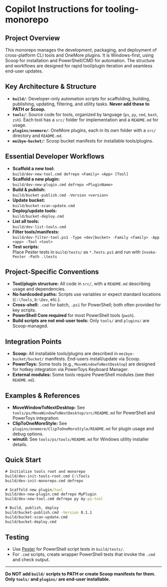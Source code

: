 # Copilot Instructions for tooling-monorepo

## Project Overview
This monorepo manages the development, packaging, and deployment of cross-platform CLI tools and OneMore plugins. It is Windows-first, using Scoop for installation and PowerShell/CMD for automation. The structure and workflows are designed for rapid tool/plugin iteration and seamless end-user updates.

## Key Architecture & Structure
- **`build/`**: Developer-only automation scripts for scaffolding, building, publishing, updating, filtering, and utility tasks. **Never add these to PATH or Scoop.**
- **`tools/`**: Source code for tools, organized by language (`ps`, `py`, `cmd`, `bash`, `zsh`). Each tool has a `src/` folder for implementation and a `README.md` for usage.
- **`plugins/onemore/`**: OneMore plugins, each in its own folder with a `src/` directory and `README.md`.
- **`meibye-bucket/`**: Scoop bucket manifests for installable tools/plugins.

## Essential Developer Workflows
- **Scaffold a new tool:**  
  `build/dev-new-tool.cmd defrepo <Family> <App> [Tool]`
- **Scaffold a new plugin:**  
  `build/dev-new-plugin.cmd defrepo <PluginName>`
- **Build & publish:**  
  `build/bucket-publish.cmd -Version <version>`
- **Update bucket:**  
  `build/bucket-scan-update.cmd`
- **Deploy/update tools:**  
  `build/bucket-deploy.cmd`
- **List all tools:**  
  `build/dev-list-tools.cmd`
- **Filter tools/manifests:**  
  `build/dev-filter-tool.ps1 -Type <dev|bucket> -Family <family> -App <app> -Tool <tool>`
- **Test scripts:**  
  Place Pester tests in `build/tests/` as `*.Tests.ps1` and run with `Invoke-Pester -Path .\tests`

## Project-Specific Conventions
- **Tool/plugin structure:** All code in `src/`, with a `README.md` describing usage and dependencies.
- **No hardcoded paths:** Scripts use variables or expect standard locations (`C:\Tools`, `D:\Dev`, etc.).
- **Cross-shell:** `.cmd` for batch, `.ps1` for PowerShell; both often provided for key scripts.
- **PowerShell Core required** for most PowerShell tools (`pwsh`).
- **Build scripts are not end-user tools:** Only `tools/` and `plugins/` are Scoop-managed.

## Integration Points
- **Scoop:** All installable tools/plugins are described in `meibye-bucket/bucket/` manifests. End-users install/update via Scoop.
- **PowerToys:** Some tools (e.g., `MoveWindowToNextDesktop`) are designed for hotkey integration via PowerToys Keyboard Manager.
- **External modules:** Some tools require PowerShell modules (see their `README.md`).


## Examples & References
- **MoveWindowToNextDesktop:** See `tools/ps/MoveWindowToNextDesktop/src/README.md` for PowerShell and PowerToys integration.
- **ClipToOneMoreStyle:** See `plugins/onemore/ClipToOneMoreStyle/README.md` for plugin usage and debug options.
- **winutil:** See `tools/ps/tools/README.md` for Windows utility installer details.

## Quick Start
```cmd
# Initialize tools root and monorepo
build/dev-init-tools-root.cmd C:\Tools
build/dev-init-monorepo.cmd defrepo

# Scaffold new plugin/tool
build/dev-new-plugin.cmd defrepo MyPlugin
build/dev-new-tool.cmd defrepo py my-py-tool

# Build, publish, deploy
build/bucket-publish.cmd -Version 0.1.1
build/bucket-scan-update.cmd
build/bucket-deploy.cmd
```

## Testing
- Use [Pester](https://pester.dev/) for PowerShell script tests in `build/tests/`.
- For `.cmd` scripts, create wrapper PowerShell tests that invoke the `.cmd` and check output.

---
**Do NOT add `build/` scripts to PATH or create Scoop manifests for them. Only `tools/` and `plugins/` are end-user installable.**
